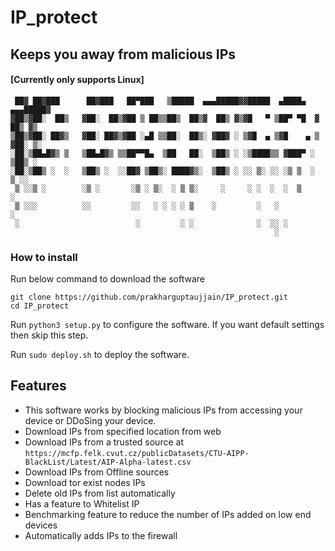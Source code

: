 # IP_protect
## Keeps you away from malicious IPs
#### [Currently only supports Linux]

```                                                               
 ██▓ ██▓███      ██▓███   ██▀███   ▒█████  ▄▄▄█████▓▓█████  ▄████▄  ▄▄▄█████▓
▓██▒▓██░  ██▒   ▓██░  ██▒▓██ ▒ ██▒▒██▒  ██▒▓  ██▒ ▓▒▓█   ▀ ▒██▀ ▀█  ▓  ██▒ ▓▒
▒██▒▓██░ ██▓▒   ▓██░ ██▓▒▓██ ░▄█ ▒▒██░  ██▒░ ▓██▓ ░ ▒▓█  ▄ ▒▓█    ▄ ▒ ▓██░ ▒░
░██░▒██▄█▓▒ ▒   ▒██▄█▓▒ ▒▒██▀▀█▄  ▒██   ██░  ▒██▒ ░ ░▒████▒▒ ▓███▀ ░  ▒██▒ ░ 
░██░▒██▒ ░  ░   ▒██▒ ░  ░░██▓ ▒██▒░ ████▓▒░  ▒██▒ ░ ░░ ▒░ ░░ ░▒ ▒  ░  ▒ ░░   
 ▒ ░░▒ ░        ░▒ ░       ░▒ ░ ▒░  ░ ▒ ▒░     ░     ░ ░  ░  ░  ▒       ░    
 ▒ ░░░          ░░         ░░   ░ ░ ░ ░ ▒    ░         ░   ░          ░      
 ░                          ░         ░ ░              ░  ░░ ░               
                                                           ░       
```

### How to install
Run below command to download the software
```
git clone https://github.com/prakharguptaujjain/IP_protect.git
cd IP_protect
```
Run ```python3 setup.py``` to configure the software. If you want default settings then skip this step.

Run ```sudo deploy.sh``` to deploy the software.

## Features
- This software works by blocking malicious IPs from accessing your device or DDoSing your device.
- Download IPs from specified location from web
- Download IPs from a trusted source at ```https://mcfp.felk.cvut.cz/publicDatasets/CTU-AIPP-BlackList/Latest/AIP-Alpha-latest.csv```
- Download IPs from Offline sources
- Download tor exist nodes IPs
- Delete old IPs from list automatically
- Has a feature to Whitelist IP
- Benchmarking feature to reduce the number of IPs added on low end devices
- Automatically adds IPs to the firewall
